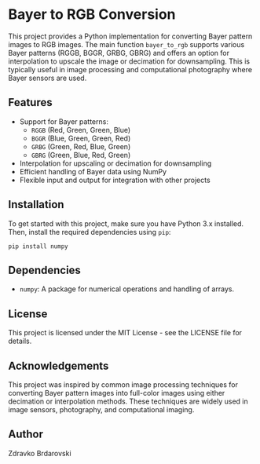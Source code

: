 # Bayer to RGB Conversion

This project provides a Python implementation for converting Bayer pattern images to RGB images. The main function `bayer_to_rgb` supports various Bayer patterns (RGGB, BGGR, GRBG, GBRG) and offers an option for interpolation to upscale the image or decimation for downsampling. This is typically useful in image processing and computational photography where Bayer sensors are used.

## Features

-   Support for Bayer patterns:
    -   `RGGB` (Red, Green, Green, Blue)
    -   `BGGR` (Blue, Green, Green, Red)
    -   `GRBG` (Green, Red, Blue, Green)
    -   `GBRG` (Green, Blue, Red, Green)
-   Interpolation for upscaling or decimation for downsampling
-   Efficient handling of Bayer data using NumPy
-   Flexible input and output for integration with other projects

## Installation

To get started with this project, make sure you have Python 3.x installed. Then, install the required dependencies using `pip`:

`pip install numpy`

## Dependencies

-   `numpy`: A package for numerical operations and handling of arrays.

## License

This project is licensed under the MIT License - see the LICENSE file for details.

## Acknowledgements

This project was inspired by common image processing techniques for converting Bayer pattern images into full-color images using either decimation or interpolation methods. These techniques are widely used in image sensors, photography, and computational imaging.

## Author

Zdravko Brdarovski
